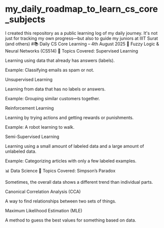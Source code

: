# my_daily_roadmap_to_learn_cs_core_subjects
I created this repository as a public learning log of my daily journey. It's not just for tracking my own progress—but also to guide my juniors at IIIT Surat (and others) 
#📚 Daily CS Core Learning – 4th August 2025
🧠 Fuzzy Logic & Neural Networks (CS514)
📌 Topics Covered:
Supervised Learning

Learning using data that already has answers (labels).

Example: Classifying emails as spam or not.

Unsupervised Learning

Learning from data that has no labels or answers.

Example: Grouping similar customers together.

Reinforcement Learning

Learning by trying actions and getting rewards or punishments.

Example: A robot learning to walk.

Semi-Supervised Learning

Learning using a small amount of labeled data and a large amount of unlabeled data.

Example: Categorizing articles with only a few labeled examples.

📊 Data Science
📌 Topics Covered:
Simpson’s Paradox

Sometimes, the overall data shows a different trend than individual parts.

Canonical Correlation Analysis (CCA)

A way to find relationships between two sets of things.

Maximum Likelihood Estimation (MLE)

A method to guess the best values for something based on data.

